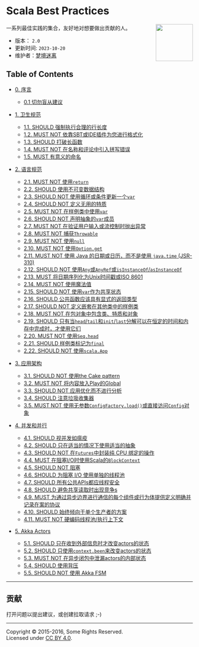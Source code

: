 # Scala Best Practices

<img src="https://github.com/bitlap/scala-best-practices/tree/master/assets/scala-logo-256.png"  align="right" width="100" height="100" />

一系列最佳实践的集合，友好地对想要做出贡献的人。
 
- 版本： `2.0` 
- 更新时间: `2023-10-20`
- 维护者：[梦境迷离](https://github.com/bitlap/scala-best-practices)

## Table of Contents

- [0. 序言](sections/0-preface.md)
  - [0.1 切勿盲从建议](sections/0-preface.md#01-must-not-follow-advice-blindly)

- [1. 卫生规范](sections/1-hygienic-rules.md)
  - [1.1. SHOULD 强制执行合理的行长度](sections/1-hygienic-rules.md#11-should-enforce-a-reasonable-line-length)
  - [1.2. MUST NOT 依靠SBT或IDE插件为您进行格式化](sections/1-hygienic-rules.md#12-must-not-rely-on-a-sbt-or-ide-plugin-to-do-the-formatting-for-you)
  - [1.3. SHOULD 打破长函数](sections/1-hygienic-rules.md#13-should-break-long-functions)
  - [1.4. MUST NOT 在名称和评论中引入拼写错误](sections/1-hygienic-rules.md#14-must-not-introduce-spelling-errors-in-names-and-comments)
  - [1.5. MUST 有意义的命名](sections/1-hygienic-rules.md#15-names-must-be-meaningful)

- [2. 语言规范](sections/2-language-rules.md)
  - [2.1. MUST NOT 使用`return`](sections/2-language-rules.md#21-must-not-use-return)
  - [2.2. SHOULD 使用不可变数据结构](sections/2-language-rules.md#22-should-use-immutable-data-structures)
  - [2.3. SHOULD NOT 使用循环或条件更新一个`var`](sections/2-language-rules.md#23-should-not-update-a-var-using-loops-or-conditions)
  - [2.4. SHOULD NOT 定义无用的特质](sections/2-language-rules.md#24-should-not-define-useless-traits)
  - [2.5. MUST NOT 在样例类中使用`var`](sections/2-language-rules.md#25-must-not-use-var-inside-a-case-class)
  - [2.6. SHOULD NOT 声明抽象的`var`成员](sections/2-language-rules.md#26-should-not-declare-abstract-var-members)
  - [2.7. MUST NOT 在验证用户输入或流控制时抛出异常](sections/2-language-rules.md#27-must-not-throw-exceptions-for-validations-of-user-input-or-flow-control)
  - [2.8. MUST NOT 捕获`Throwable`](sections/2-language-rules.md#28-must-not-catch-throwable-when-catching-exceptions)
  - [2.9. MUST NOT 使用`null`](sections/2-language-rules.md#29-must-not-use-null)
  - [2.10. MUST NOT 使用`Option.get`](sections/2-language-rules.md#210-must-not-use-optionget)
  - [2.11. MUST NOT 使用 Java 的日期或日历，而不是使用 `java.time` (JSR-310)](sections/2-language-rules.md#211-must-not-use-javas-date-or-calendar-instead-use-javatime-jsr-310)
  - [2.12. SHOULD NOT 使用`Any`或`AnyRef`或`isInstanceOf`/`asInstanceOf`](sections/2-language-rules.md#212-should-not-use-any-or-anyref-or-isinstanceof--asinstanceof)
  - [2.13. MUST 将日期序列化为Unix时间戳或ISO 8601](sections/2-language-rules.md#213-must-serialize-dates-as-either-unix-timestamp-or-as-iso-8601)
  - [2.14. MUST NOT 使用魔法值](sections/2-language-rules.md#214-must-not-use-magic-values)
  - [2.15. SHOULD NOT 使用`var`作为共享状态](sections/2-language-rules.md#215-should-not-use-var-as-shared-state)
  - [2.16. SHOULD 公共函数应该具有显式的返回类型](sections/2-language-rules.md#216-public-functions-should-have-an-explicit-return-type)
  - [2.17. SHOULD NOT 定义嵌套在其他类中的样例类](sections/2-language-rules.md#217-should-not-define-case-classes-nested-in-other-classes)
  - [2.18. MUST NOT 在包对象中包含类、特质和对象](sections/2-language-rules.md#218-must-not-include-classes-traits-and-objects-inside-package-objects)
  - [2.19. SHOULD 只有当`head`/`tail`和`init`/`last`分解可以在恒定的时间和内存中完成时，才使用它们](sections/2-language-rules.md#219-should-use-head-tail-and-init-last-decomposition-only-if-they-can-be-done-in-constant-time-and-memory)
  - [2.20. MUST NOT 使用`Seq.head`](sections/2-language-rules.md#220-must-not-use-seqhead)
  - [2.21. SHOULD 样例类标记为`final`](sections/2-language-rules.md#221-case-classes-should-be-final)
  - [2.22. SHOULD NOT 使用`scala.App`](sections/2-language-rules.md#222-should-not-use-scalaapp)

- [3. 应用架构](sections/3-architecture.md)
  - [3.1. SHOULD NOT 使用the Cake pattern](sections/3-architecture.md#31-should-not-use-the-cake-pattern)
  - [3.2. MUST NOT 将内容放入Play的Global](sections/3-architecture.md#32-must-not-put-things-in-plays-global)
  - [3.3. SHOULD NOT 应用优化而不进行分析](sections/3-architecture.md#33-should-not-apply-optimizations-without-profiling)
  - [3.4. SHOULD 注意垃圾收集器](sections/3-architecture.md#34-should-be-mindful-of-the-garbage-collector)
  - [3.5. MUST NOT 使用无参数`ConfigFactory.load()`或直接访问`Config`对象](sections/3-architecture.md#35-must-not-use-parameterless-configfactoryload-or-access-a-config-object-directly)

- [4. 并发和并行](sections/4-concurrency-parallelism.md)
  - [4.1. SHOULD 视并发如瘟疫](sections/4-concurrency-parallelism.md#41-should-avoid-concurrency-like-the-plague-it-is)
  - [4.2. SHOULD 只在适当的情况下使用适当的抽象](sections/4-concurrency-parallelism.md#42-should-use-appropriate-abstractions-only-where-suitable---future-actors-rx)
  - [4.3. SHOULD NOT 在`Futures`中封装纯 CPU 绑定的操作](sections/4-concurrency-parallelism.md#43-should-not-wrap-purely-cpu-bound-operations-in-futures)
  - [4.4. MUST 在阻塞I/O时使用Scala的`BlockContext`](sections/4-concurrency-parallelism.md#44-must-use-scalas-blockcontext-on-blocking-io)
  - [4.5. SHOULD NOT 阻塞](sections/4-concurrency-parallelism.md#45-should-not-block)
  - [4.6. SHOULD 为阻塞 I/O 使用单独的线程池](sections/4-concurrency-parallelism.md#46-should-use-a-separate-thread-pool-for-blocking-io)
  - [4.7. SHOULD 所有公共APIs都应线程安全](sections/4-concurrency-parallelism.md#47-all-public-apis-should-be-thread-safe)
  - [4.8. SHOULD 避免共享读取时出现竞争s](sections/4-concurrency-parallelism.md#48-should-avoid-contention-on-shared-reads)
  - [4.9. MUST 为通过异步边界进行通信的每个组件或行为体提供定义明确并记录在案的协议](sections/4-concurrency-parallelism.md#49-must-provide-a-clearly-defined-and-documented-protocol-for-each-component-or-actor-that-communicates-over-async-boundaries)
  - [4.10. SHOULD 始终倾向于单个生产者的方案](sections/4-concurrency-parallelism.md#410-should-always-prefer-single-producer-scenarios)
  - [4.11. MUST NOT 硬编码线程池/执行上下文](sections/4-concurrency-parallelism.md#411-must-not-hardcode-the-thread-pool--execution-context)

- [5. Akka Actors](sections/5-actors.md)
  - [5.1. SHOULD 只在收到外部信息时才改变actors的状态](sections/5-actors.md#51-should-evolve-the-state-of-actors-only-in-response-to-messages-received-from-the-outside)
  - [5.2. SHOULD 只使用`context.been`来改变actors的状态](sections/5-actors.md#52-should-mutate-state-in-actors-only-with-contextbecome)
  - [5.3. MUST NOT 在异步闭包中泄漏actors的内部状态](sections/5-actors.md#53-must-not-leak-the-internal-state-of-an-actor-in-asynchronous-closures)
  - [5.4. SHOULD 使用背压](sections/5-actors.md#54-should-do-back-pressure)
  - [5.5. SHOULD NOT 使用 Akka FSM](sections/5-actors.md#55-should-not-use-akka-fsm)

---

## 贡献

打开问题以提出建议，或创建拉取请求 ;-)

---

Copyright &copy; 2015-2016, Some Rights Reserved.<br />
Licensed under [CC BY 4.0](https://creativecommons.org/licenses/by/4.0/).
